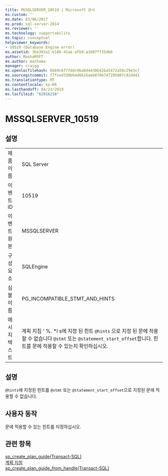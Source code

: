 ```yaml
---
title: MSSQLSERVER_10519 | Microsoft 문서
ms.custom: ''
ms.date: 03/06/2017
ms.prod: sql-server-2014
ms.reviewer: ''
ms.technology: supportability
ms.topic: conceptual
helpviewer_keywords:
- 10519 (Database Engine error)
ms.assetid: 3be393a1-b186-41ae-afb9-a3d07ff354bb
author: MashaMSFT
ms.author: mathoma
manager: craigg
ms.openlocfilehash: 6bb9c6f7fddc9ba0d4430b42ba5472a59c29e3cf
ms.sourcegitcommit: f7fced330b64d6616aeb8766747295807c92dd41
ms.translationtype: MT
ms.contentlocale: ko-KR
ms.lasthandoff: 04/23/2019
ms.locfileid: "62916238"
---
```

# <a name="mssqlserver10519"></a>MSSQLSERVER_10519
    
## <a name="details"></a>설명  
  
|||  
|-|-|  
|제품 이름|SQL Server|  
|이벤트 ID|10519|  
|이벤트 원본|MSSQLSERVER|  
|구성 요소|SQLEngine|  
|심볼 이름|PG_INCOMPATIBLE_STMT_AND_HINTS|  
|메시지 텍스트|계획 지침 ' %. \*l s에 지정 된 힌트 `@hints` 으로 지정 된 문에 적용할 수 없습니다 `@stmt` 또는 `@statement_start_offset`합니다. 힌트를 문에 적용할 수 있는지 확인하십시오.|  
  
## <a name="explanation"></a>설명  
 `@hints`에 지정된 힌트를 `@stmt` 또는 `@statement_start_offset`으로 지정된 문에 적용할 수 없습니다.  
  
## <a name="user-action"></a>사용자 동작  
 문에 적용할 수 있는 힌트를 지정하십시오.  
  
## <a name="see-also"></a>관련 항목  
 [sp_create_plan_guide&#40;Transact-SQL&#41;](/sql/relational-databases/system-stored-procedures/sp-create-plan-guide-transact-sql)   
 [계획 지침](../performance/plan-guides.md)   
 [sp_create_plan_guide_from_handle&#40;Transact-SQL&#41;](/sql/relational-databases/system-stored-procedures/sp-create-plan-guide-from-handle-transact-sql)  
  
  
